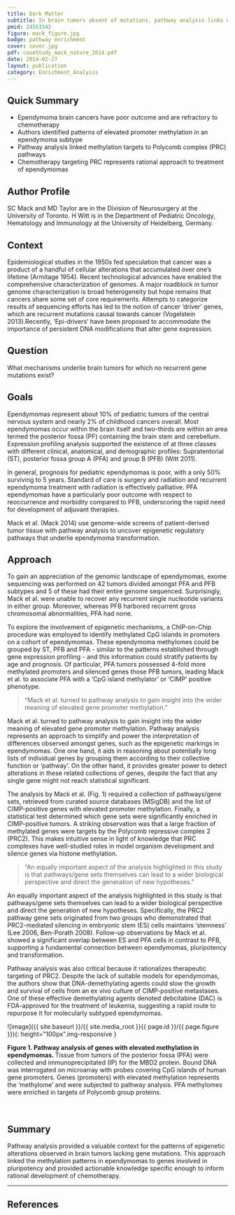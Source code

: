 ```yaml
---
title: Dark Matter
subtitle: In brain tumors absent of mutations, pathway analysis links epigenetic alterations to pathways targeted by chemotherapy in  hematopoietic malignancies
pmid: 24553142
figure: mack_figure.jpg
badge: pathway enrichment
cover: cover.jpg
pdf: caseStudy_mack_nature_2014.pdf
date: 2014-02-27
layout: publication
category: Enrichment_Analysis
---
```


## Quick Summary
* Ependymoma brain cancers have poor outcome and are refractory to chemotherapy
* Authors identified patterns of elevated promoter methylation in an ependymoma subtype
* Pathway analysis linked methylation targets to Polycomb complex (PRC) pathways
* Chemotherapy targeting PRC represents rational approach to treatment of ependymomas

## Author Profile
SC Mack and MD Taylor are in the Division of Neurosurgery at the University of Toronto. H Witt is in the Department of Pediatric Oncology, Hematology and Immunology at the University of Heidelberg, Germany.

## Context
Epidemiological studies in the 1950s fed speculation that cancer was a product of a handful of cellular alterations that accumulated over one’s lifetime (Armitage 1954). Recent technological advances have enabled the comprehensive characterization of genomes. A major roadblock in tumor genome characterization is broad heterogeneity but hope remains that cancers share some set of core requirements. Attempts to categorize results of sequencing efforts has led to the notion of cancer ‘driver’ genes, which are recurrent mutations causal towards cancer (Vogelstein 2013).Recently, ‘Epi-drivers’ have been proposed to accommodate the importance of persistent DNA modifications that alter gene expression.

## Question
What mechanisms underlie brain tumors for which no recurrent gene mutations exist?

## Goals
Ependymomas represent about 10% of pediatric tumors of the central nervous system and nearly 2% of childhood cancers overall. Most ependymomas occur within the brain itself and two-thirds are within an area termed the posterior fossa (PF) containing the brain stem and cerebellum. Expression profiling analysis supported the existence of at three classes with different clinical, anatomical, and demographic profiles: Supratentorial (ST), posterior fossa group A  (PFA) and group B (PFB) (Witt 2011).

In general, prognosis for pediatric ependymomas is poor, with a only 50% surviving to 5 years. Standard of care is surgery and radiation and recurrent ependymoma treatment with radiation is effectively palliative. PFA ependymomas have a particularly poor outcome with respect to reoccurrence and morbidity compared to PFB, underscoring the rapid need for development of adjuvant therapies.

Mack et al. (Mack 2014) use genome-wide screens of patient-derived tumor tissue with pathway analysis to uncover epigenetic regulatory pathways that underlie ependymoma transformation.

## Approach
To gain an appreciation of the genomic landscape of ependymomas, exome sequencing was performed on 42 tumors divided amongst PFA and PFB subtypes and 5 of these had their entire genome sequenced. Surprisingly, Mack et al. were unable to recover any recurrent single nucleotide variants in either group. Moreover, whereas PFB harbored recurrent gross chromosomal abnormalities, PFA had none.

To explore the involvement of epigenetic mechanisms, a ChIP-on-Chip procedure was employed to identify methylated CpG islands in promoters on a cohort of ependymomas. These ependymoma methylomes could be grouped by ST, PFB and PFA - similar to the patterns established through gene expression profiling - and this information could stratify patients by age and prognosis. Of particular, PFA tumors possessed 4-fold more methylated promoters and silenced genes those PFB tumors, leading Mack et al. to associate PFA with a ‘CpG island methylator’ or ‘CIMP’ positive phenotype.

> “Mack et al. turned to pathway analysis to gain insight into the wider meaning of elevated gene promoter methylation.”

Mack et al. turned to pathway analysis to gain insight into the wider meaning of elevated gene promoter methylation. Pathway analysis represents an approach to simplify and power the interpretation of differences observed amongst genes, such as the epigenetic markings in ependymomas. One one hand, it aids in reasoning about potentially long lists of individual genes by grouping them according to their collective function or ‘pathway’. On the other hand, it provides greater power to detect alterations in these related collections of genes, despite the fact that any single gene might not reach statistical significant.

The analysis by Mack et al. (Fig. 1) required a collection of pathways/gene sets, retrieved from curated source databases (MSigDB) and the list of CIMP-positive genes with elevated promoter methylation. Finally, a statistical test determined which gene sets were significantly enriched in CIMP-positive tumors. A striking observation was that a large fraction of methylated genes were targets by the Polycomb repressive complex 2 (PRC2). This makes intuitive sense in light of knowledge that PRC complexes have well-studied roles in model organism development and silence genes via histone methylation.

> “An equally important aspect of the analysis highlighted in this study is that pathways/gene sets themselves can lead to a wider biological perspective and direct the generation of new hypotheses.”

An equally important aspect of the analysis highlighted in this study is that pathways/gene sets themselves can lead to a wider biological perspective and direct the generation of new hypotheses. Specifically, the PRC2 pathway gene sets originated from two groups who demonstrated that PRC2-mediated silencing in embryonic stem (ES) cells maintains ‘stemness’ (Lee 2006, Ben-Porath 2008). Follow-up observations by Mack et al. showed a significant overlap between ES and PFA cells in contrast to PFB, supporting a fundamental connection between ependymomas, pluripotency and transformation.

Pathway analysis was also critical because it rationalizes therapeutic targeting of PRC2. Despite the lack of suitable models for ependymomas, the authors show that DNA-demethylating agents could slow the growth and survival of cells from an ex vivo culture of CIMP-positive metastases. One of these effective demethylating agents denoted debcitabine (DAC) is FDA-approved for the treatment of leukemia, suggesting a rapid route to repurpose it for molecularly subtyped ependymomas.
<br/>

  ![image]({{ site.baseurl }}/{{ site.media_root }}{{ page.id }}/{{ page.figure }}){: height="100px".img-responsive }

<div class="figure-legend well well-lg text-justify">
  <strong>Figure 1. Pathway analysis of genes with elevated methylation in ependymomas. </strong> Tissue from tumors of the posterior fossa (PFA) were collected and immunoprecipitated (IP) for the MBD2 protein. Bound DNA was interrogated on microarray with probes covering CpG islands of human gene promoters. Genes (promoters) with elevated methylation represents the ‘methylome’ and were subjected to pathway analysis. PFA methylomes were enriched in targets of Polycomb group proteins.
</div>
<br/><br/>

## Summary
Pathway analysis provided a valuable context for the patterns of epigenetic alterations observed in brain tumors lacking gene mutations. This approach linked the methylation patterns in ependymomas to genes involved in pluripotency and provided actionable knowledge specific enough to inform rational development of chemotherapy.

---

## References
<div class="panel_group" data-inline="13172380,23539594,21840481,24553142,16630818,18443585"></div>
